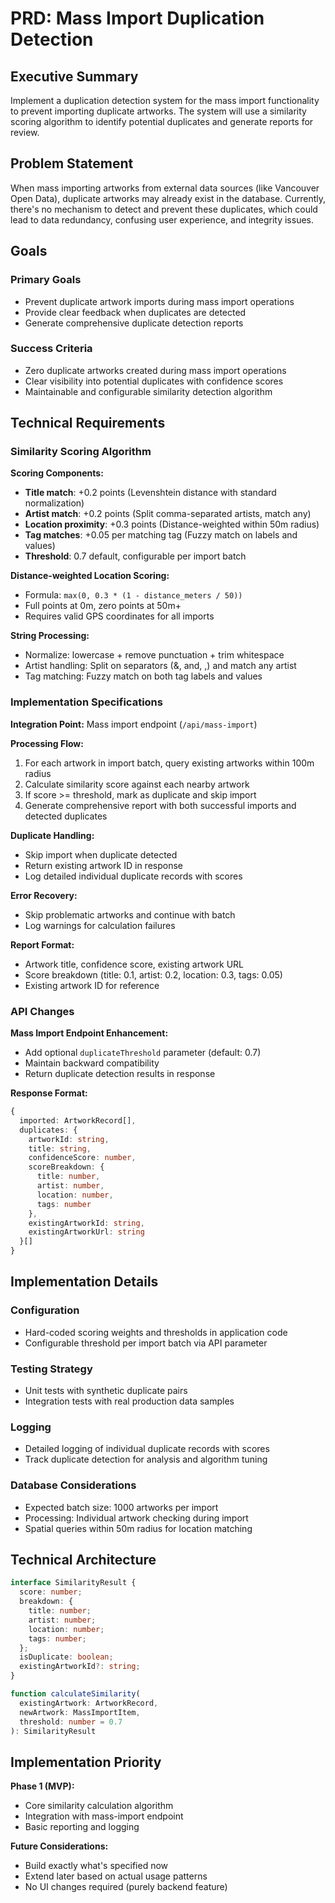 # PRD: Mass Import Duplication Detection

## Executive Summary

Implement a duplication detection system for the mass import functionality to prevent importing duplicate artworks. The system will use a similarity scoring algorithm to identify potential duplicates and generate reports for review.

## Problem Statement

When mass importing artworks from external data sources (like Vancouver Open Data), duplicate artworks may already exist in the database. Currently, there's no mechanism to detect and prevent these duplicates, which could lead to data redundancy, confusing user experience, and integrity issues.

## Goals

### Primary Goals

- Prevent duplicate artwork imports during mass import operations
- Provide clear feedback when duplicates are detected
- Generate comprehensive duplicate detection reports

### Success Criteria

- Zero duplicate artworks created during mass import operations
- Clear visibility into potential duplicates with confidence scores
- Maintainable and configurable similarity detection algorithm

## Technical Requirements

### Similarity Scoring Algorithm

**Scoring Components:**

- **Title match**: +0.2 points (Levenshtein distance with standard normalization)
- **Artist match**: +0.2 points (Split comma-separated artists, match any)
- **Location proximity**: +0.3 points (Distance-weighted within 50m radius)
- **Tag matches**: +0.05 per matching tag (Fuzzy match on labels and values)
- **Threshold**: 0.7 default, configurable per import batch

**Distance-weighted Location Scoring:**

- Formula: `max(0, 0.3 * (1 - distance_meters / 50))`
- Full points at 0m, zero points at 50m+
- Requires valid GPS coordinates for all imports

**String Processing:**

- Normalize: lowercase + remove punctuation + trim whitespace
- Artist handling: Split on separators (&, and, ,) and match any artist
- Tag matching: Fuzzy match on both tag labels and values

### Implementation Specifications

**Integration Point:** Mass import endpoint (`/api/mass-import`)

**Processing Flow:**

1. For each artwork in import batch, query existing artworks within 100m radius
2. Calculate similarity score against each nearby artwork
3. If score >= threshold, mark as duplicate and skip import
4. Generate comprehensive report with both successful imports and detected duplicates

**Duplicate Handling:**

- Skip import when duplicate detected
- Return existing artwork ID in response
- Log detailed individual duplicate records with scores

**Error Recovery:**

- Skip problematic artworks and continue with batch
- Log warnings for calculation failures

**Report Format:**

- Artwork title, confidence score, existing artwork URL
- Score breakdown (title: 0.1, artist: 0.2, location: 0.3, tags: 0.05)
- Existing artwork ID for reference

### API Changes

**Mass Import Endpoint Enhancement:**

- Add optional `duplicateThreshold` parameter (default: 0.7)
- Maintain backward compatibility
- Return duplicate detection results in response

**Response Format:**

```typescript
{
  imported: ArtworkRecord[],
  duplicates: {
    artworkId: string,
    title: string,
    confidenceScore: number,
    scoreBreakdown: {
      title: number,
      artist: number,
      location: number,
      tags: number
    },
    existingArtworkId: string,
    existingArtworkUrl: string
  }[]
}
```

## Implementation Details

### Configuration

- Hard-coded scoring weights and thresholds in application code
- Configurable threshold per import batch via API parameter

### Testing Strategy

- Unit tests with synthetic duplicate pairs
- Integration tests with real production data samples

### Logging

- Detailed logging of individual duplicate records with scores
- Track duplicate detection for analysis and algorithm tuning

### Database Considerations

- Expected batch size: 1000 artworks per import
- Processing: Individual artwork checking during import
- Spatial queries within 50m radius for location matching

## Technical Architecture

```typescript
interface SimilarityResult {
  score: number;
  breakdown: {
    title: number;
    artist: number; 
    location: number;
    tags: number;
  };
  isDuplicate: boolean;
  existingArtworkId?: string;
}

function calculateSimilarity(
  existingArtwork: ArtworkRecord, 
  newArtwork: MassImportItem,
  threshold: number = 0.7
): SimilarityResult
```

## Implementation Priority

**Phase 1 (MVP):**

- Core similarity calculation algorithm
- Integration with mass-import endpoint
- Basic reporting and logging

**Future Considerations:**

- Build exactly what's specified now
- Extend later based on actual usage patterns
- No UI changes required (purely backend feature)
